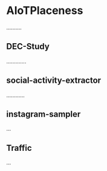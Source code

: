 # AIoTPlaceness

..........

## DEC-Study

.............

## social-activity-extractor

............

## instagram-sampler

...

## Traffic

...
